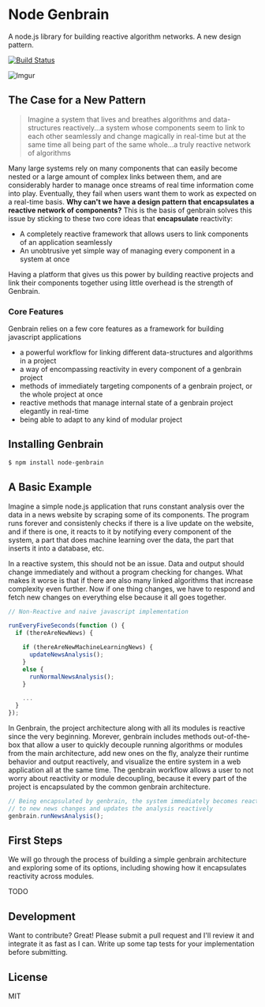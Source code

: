 


# Node Genbrain

A node.js library for building reactive algorithm networks. A new design pattern.

[![Build Status](https://travis-ci.org/rauljordan/zeta.js.svg?branch=master)](https://travis-ci.org/rauljordan/zeta.js)


![Imgur](http://i.imgur.com/zMPjMW7.jpg)

## The Case for a New Pattern

> Imagine a system that lives and breathes algorithms and
> data-structures reactively...a system whose components seem to link to each other
> seamlessly and change magically in real-time but at the same time all being part
> of the same whole...a truly reactive network of algorithms

Many large  systems rely on many components that can easily become nested or a large amount of complex links between them, and are considerably harder to manage once streams of real time information come into play. Eventually, they fail when users want them to work as expected on a real-time basis. **Why can't we have a design pattern that encapsulates a reactive network of components?** This is the basis of genbrain solves this issue by sticking to these two core ideas that **encapsulate** reactivity:
  - A completely reactive framework that allows users to link components of an application seamlessly
  - An unobtrusive yet simple way of managing every component in a system at once

Having a platform that gives us this power by building reactive projects and link their components together using little overhead is the strength of Genbrain.



### Core Features

Genbrain relies on a few core features as a framework for building javascript applications

* a powerful workflow for linking different data-structures and algorithms in a project
* a way of encompassing reactivity in every component of a genbrain project
* methods of immediately targeting components of a genbrain project, or the whole project at once
* reactive methods that manage internal state of a genbrain project elegantly in real-time
* being able to adapt to any kind of modular project



## Installing Genbrain

```sh
$ npm install node-genbrain
```

## A Basic Example

Imagine a simple node.js application that runs constant analysis over the data in a news website by scraping some of its components. The program runs forever and consistenly checks if there is a live update on the website, and if there is one, it reacts to it by notifying every component of the system, a part that does machine learning over the data, the part that inserts it into a database, etc.


In a reactive system, this should not be an issue. Data and output should change immediately and without a program checking for changes. What makes it worse is that if there are also many linked algorithms that increase complexity even further. Now if one thing changes, we have to respond and fetch new changes on everything else because it all goes together.

```javascript
// Non-Reactive and naive javascript implementation

runEveryFiveSeconds(function () {
  if (thereAreNewNews) {

    if (thereAreNewMachineLearningNews) {
      updateNewsAnalysis();
    }
    else {
      runNormalNewsAnalysis();
    }

    ...
  }
});

```

In Genbrain, the project architecture along with all its modules is reactive since the very beginning. Morever, genbrain includes methods out-of-the-box that allow a user to quickly decouple running algorithms or modules from the main architecture, add new ones on the fly, analyze their runtime behavior and output reactively, and visualize the entire system in a web application all at the same time. The genbrain workflow allows a user to not worry about reactivity or module decoupling, because it every part of the project is encapsulated by the common genbrain architecture.

```javascript
// Being encapsulated by genbrain, the system immediately becomes reactive 
// to new news changes and updates the analysis reactively
genbrain.runNewsAnalysis();

```

## First Steps

We will go through the process of building a simple genbrain architecture and exploring some of its options, including showing how it encapsulates reactivity across modules.

TODO

## Development

Want to contribute? Great! Please submit a pull request and I'll review it and integrate it as fast as I can. Write up some tap tests for your implementation before submitting.



License
----

MIT
